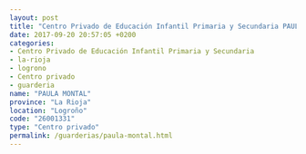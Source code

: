 ```yaml
---
layout: post
title: "Centro Privado de Educación Infantil Primaria y Secundaria PAULA MONTAL"
date: 2017-09-20 20:57:05 +0200
categories:
- Centro Privado de Educación Infantil Primaria y Secundaria
- la-rioja
- logrono
- Centro privado
- guarderia
name: "PAULA MONTAL"
province: "La Rioja"
location: "Logroño"
code: "26001331"
type: "Centro privado"
permalink: /guarderias/paula-montal.html
---
```

